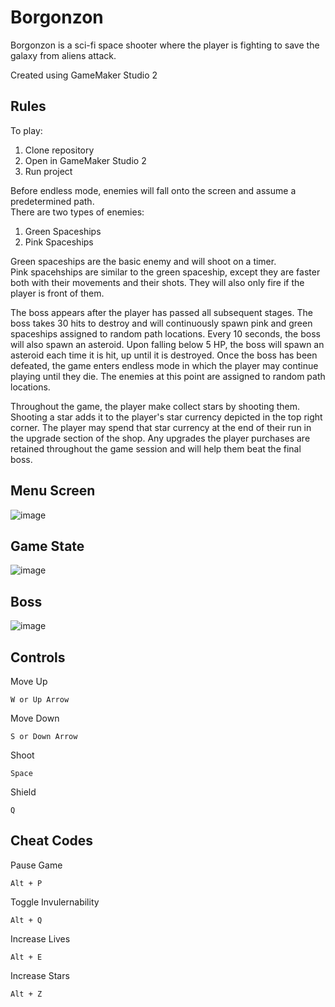 # Borgonzon
Borgonzon is a sci-fi space shooter where the player is fighting to save the galaxy from aliens attack.

Created using GameMaker Studio 2

## Rules
To play:
1. Clone repository
2. Open in GameMaker Studio 2
3. Run project


Before endless mode, enemies will fall onto the screen and assume a predetermined path.\
There are two types of enemies:
1. Green Spaceships
2. Pink Spaceships

Green spaceships are the basic enemy and will shoot on a timer.\
Pink spacehships are similar to the green spaceship, except they are faster both with their movements and their shots. 
They will also only fire if the player is front of them.

The boss appears after the player has passed all subsequent stages. The boss takes 30 hits to destroy and will continuously spawn pink and green spaceships
assigned to random path locations. Every 10 seconds, the boss will also spawn an asteroid. Upon falling below 5 HP, the boss will spawn an asteroid each time
it is hit, up until it is destroyed. Once the boss has been defeated, the game enters endless mode in which the player may continue playing until they die.
The enemies at this point are assigned to random path locations.

Throughout the game, the player make collect stars by shooting them. Shooting a star adds it to the player's star currency depicted in the top right corner. 
The player may spend that star currency at the end of their run in the upgrade section of the shop. Any upgrades the player purchases are retained 
throughout the game session and will help them beat the final boss.




## Menu Screen
![image](https://user-images.githubusercontent.com/37620953/145257529-05d4da6b-b175-4543-903b-1be880e2bad3.png)


## Game State
![image](https://user-images.githubusercontent.com/37620953/145257937-2cea805b-f88e-4503-ada5-82ca77ce61dc.png)


## Boss
![image](https://user-images.githubusercontent.com/37620953/145261837-5b10e077-d945-4da7-88df-35c09c4ab848.png)


## Controls
Move Up
```
W or Up Arrow
```

Move Down
```
S or Down Arrow
```

Shoot
```
Space
```

Shield
```
Q
```


## Cheat Codes
Pause Game
```
Alt + P
```

Toggle Invulernability
```
Alt + Q
```

Increase Lives
```
Alt + E
```

Increase Stars
```
Alt + Z
```
